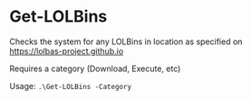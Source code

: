 # Get-LOLBins

Checks the system for any LOLBins in location as specified on https://lolbas-project.github.io

Requires a category (Download, Execute, etc)

Usage: `.\Get-LOLBins -Category`
